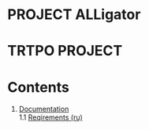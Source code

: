 # PROJECT ALLigator
# TRTPO PROJECT

# Contents
1. [Documentation](https://github.com/bar47ney/trtpo_two/tree/master/docs) <br>
  1.1 [Reqirements (ru)](https://github.com/bar47ney/trtpo_two/blob/master/docs/Требования.md) <br>
